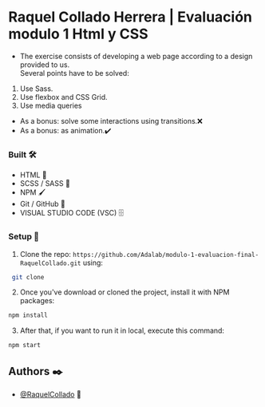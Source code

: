 # Raquel Collado Herrera  | Evaluación modulo 1 Html y CSS  

* The exercise consists of developing a web page according to a design provided to us.  
Several points have to be solved:
1. Use Sass.
2. Use flexbox and CSS Grid.
3. Use media queries
- As a bonus: solve some interactions using transitions.❌ 
- As a bonus: as animation.✔️ 
  

### Built 🛠️

- HTML 📌
- SCSS / SASS 🔗 
- NPM 🖌️
- Git / GitHub 📂
- VISUAL STUDIO CODE (VSC) 🗄️  
  

### Setup 🚀

1. Clone the repo: `https://github.com/Adalab/modulo-1-evaluacion-final-RaquelCollado.git` using:

```bash
 git clone
```

2. Once you've download or cloned the project, install it with NPM packages:

```bash
npm install
```

3.  After that, if you want to run it in local, execute this command:

```bash
npm start
```

## Authors ✒️  

- [@RaquelCollado](https://www.github.com/RaquelCollado) 🐌

